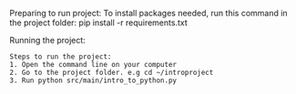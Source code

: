 Preparing to run project:
    To install packages needed, run this command in the project folder:
        pip install -r requirements.txt


Running the project:

    Steps to run the project:
    1. Open the command line on your computer
    2. Go to the project folder. e.g cd ~/introproject
    3. Run python src/main/intro_to_python.py
